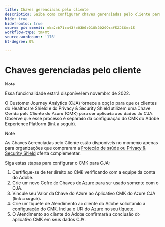 ```yaml
---
title: Chaves gerenciadas pelo cliente
description: Saiba como configurar chaves gerenciadas pelo cliente para CJA.
hide: true
hidefromtoc: true
source-git-commit: eba2eb71ca434e0306c018b80209caf52266ee15
workflow-type: tm+mt
source-wordcount: '176'
ht-degree: 0%

---
```


# Chaves gerenciadas pelo cliente

>[!NOTE]
>
>Essa funcionalidade estará disponível em novembro de 2022.

O Customer Journey Analytics (CJA) fornece a opção para que os clientes do Healthcare Shield e do Privacy &amp; Security Shield utilizem uma Chave Gerida pelo Cliente do Azure (CMK) para ser aplicada aos dados do CJA.  Observe que esse processo é separado da configuração do CMK do Adobe Experience Platform (link a seguir).

>[!NOTE]
>
>As Chaves Gerenciadas pelo Cliente estão disponíveis no momento apenas para organizações que compraram a [Proteção de saúde ou Privacy &amp; Security Shield](https://experienceleague.adobe.com/docs/blueprints-learn/architecture/vertical-blueprints/healthcare-vertical.html%3Flang%3Den) oferta complementar.

Siga estas etapas para configurar o CMK para CJA:

1. Certifique-se de ter direito ao CMK verificando com a equipe da conta do Adobe.
1. Crie um novo Cofre de Chaves do Azure para ser usado somente com o CJA.
1. Vincule seu Valor da Chave do Azure ao Aplicativo CMK do Azure CJA (link a seguir).
1. Crie um tíquete de Atendimento ao cliente do Adobe solicitando a configuração do CMK. Inclua o URI do Azure no seu tíquete.
1. O Atendimento ao cliente do Adobe confirmará a conclusão do aplicativo CMK em seus dados CJA.
